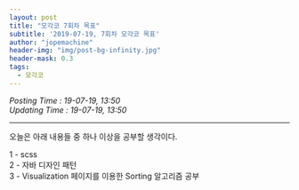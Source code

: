 ```yaml
---
layout: post
title: "모각코 7회차 목표"
subtitle: '2019-07-19, 7회차 모각코 목표'
author: "jopemachine"
header-img: "img/post-bg-infinity.jpg"
header-mask: 0.3
tags:
  - 모각코
---
```


<i>Posting Time : 19-07-19, 13:50</i><br>
<i>Updating Time : 19-07-19, 13:50</i><br>

---

오늘은 아래 내용들 중 하나 이상을 공부할 생각이다.

1 - scss<br>
2 - 자바 디자인 패턴<br>
3 - Visualization 페이지를 이용한 Sorting 알고리즘 공부<br>